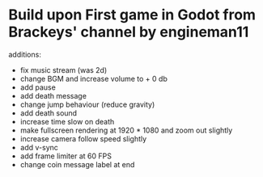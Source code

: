 # Build upon First game in Godot from Brackeys' channel by engineman11

additions:
- fix music stream (was 2d)
- change BGM and increase volume to + 0 db
- add pause
- add death message
- change jump behaviour (reduce gravity)
- add death sound
- increase time slow on death
- make fullscreen rendering at 1920 * 1080 and zoom out slightly
- increase camera follow speed slightly
- add v-sync
- add frame limiter at 60 FPS
- change coin message label at end
